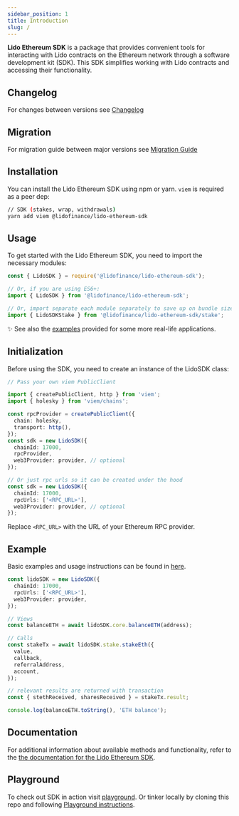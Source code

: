 ```yaml
---
sidebar_position: 1
title: Introduction
slug: /
---
```


**Lido Ethereum SDK** is a package that provides convenient tools for interacting with Lido contracts on the Ethereum network through a software development kit (SDK). This SDK simplifies working with Lido contracts and accessing their functionality.

## Changelog

For changes between versions see [Changelog](./changelog.mdx)

## Migration

For migration guide between major versions see [Migration Guide](./migration.mdx)

## Installation

You can install the Lido Ethereum SDK using npm or yarn. `viem` is required as a peer dep:

```bash
// SDK (stakes, wrap, withdrawals)
yarn add viem @lidofinance/lido-ethereum-sdk
```

## Usage

To get started with the Lido Ethereum SDK, you need to import the necessary modules:

```ts
const { LidoSDK } = require('@lidofinance/lido-ethereum-sdk');

// Or, if you are using ES6+:
import { LidoSDK } from '@lidofinance/lido-ethereum-sdk';

// Or, import separate each module separately to save up on bundle size
import { LidoSDKStake } from '@lidofinance/lido-ethereum-sdk/stake';
```

✨ See also the [examples](/examples/intro) provided for some more real-life applications.

## Initialization

Before using the SDK, you need to create an instance of the LidoSDK class:

```ts
// Pass your own viem PublicClient

import { createPublicClient, http } from 'viem';
import { holesky } from 'viem/chains';

const rpcProvider = createPublicClient({
  chain: holesky,
  transport: http(),
});
const sdk = new LidoSDK({
  chainId: 17000,
  rpcProvider,
  web3Provider: provider, // optional
});
```

```ts
// Or just rpc urls so it can be created under the hood
const sdk = new LidoSDK({
  chainId: 17000,
  rpcUrls: ['<RPC_URL>'],
  web3Provider: provider, // optional
});
```

Replace `<RPC_URL>` with the URL of your Ethereum RPC provider.

## Example

Basic examples and usage instructions can be found in [here](/category/get-started).

```ts
const lidoSDK = new LidoSDK({
  chainId: 17000,
  rpcUrls: ['<RPC_URL>'],
  web3Provider: provider,
});

// Views
const balanceETH = await lidoSDK.core.balanceETH(address);

// Calls
const stakeTx = await lidoSDK.stake.stakeEth({
  value,
  callback,
  referralAddress,
  account,
});

// relevant results are returned with transaction
const { stethReceived, sharesReceived } = stakeTx.result;

console.log(balanceETH.toString(), 'ETH balance');
```

## Documentation

For additional information about available methods and functionality, refer to the [the documentation for the Lido Ethereum SDK](/category/modules).

## Playground

To check out SDK in action visit [playground](https://lidofinance.github.io/lido-ethereum-sdk/playground). Or tinker locally by cloning this repo and following [Playground instructions](https://github.com/lidofinance/lido-ethereum-sdk/blob/main/playground/README.md).

